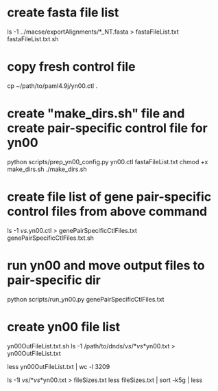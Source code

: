 # create fasta file list
ls -1 ../macse/exportAlignments/*_NT.fasta > fastaFileList.txt
fastaFileList.txt.sh

# copy fresh control file
cp ~/path/to/paml4.9j/yn00.ctl .

# create "make_dirs.sh" file and create pair-specific control file for yn00
python scripts/prep_yn00_config.py yn00.ctl fastaFileList.txt
chmod +x make_dirs.sh
./make_dirs.sh

# create file list of gene pair-specific control files from above command
ls -1 *_vs_*.yn00.ctl > genePairSpecificCtlFiles.txt
genePairSpecificCtlFiles.txt.sh

# run yn00 and move output files to pair-specific dir
python scripts/run_yn00.py genePairSpecificCtlFiles.txt

# create yn00 file list
yn00OutFileList.txt.sh
ls -1 /path/to/dnds/*_vs_*/*_vs_*yn00.txt > yn00OutFileList.txt

less yn00OutFileList.txt | wc -l
3209

ls -1l *_vs_*/*_vs_*yn00.txt > fileSizes.txt
less fileSizes.txt  | sort -k5g | less
